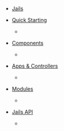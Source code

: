 - [Jails](../README.md)

- [Quick Starting](getting-started/README.md)
	- []()
- [Components](components/README.md)
	- []()
- [Apps & Controllers](apps-controllers/README.md)
	- []()
- [Modules](modules/README.md)
	- []()
- [Jails API](jails-api/README.md)
	- []()
